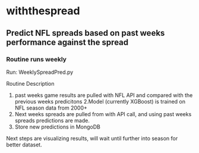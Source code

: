 # withthespread

## Predict NFL spreads based on past weeks performance against the spread
### Routine runs weekly

Run: WeeklySpreadPred.py

Routine Description
1. past weeks game results are pulled with NFL API and compared with the previous weeks predicitons
2.Model (currently XGBoost) is trained on NFL season data from 2000+ 
3. Next weeks spreads are pulled from with API call, and using past weeks spreads predictions are made.
4. Store new predictions in MongoDB

Next steps are visualizing results, will wait until further into season for better dataset.

